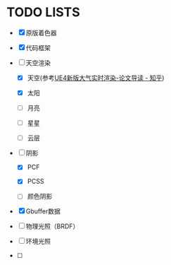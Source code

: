 # TODO LISTS

- [x] 原版着色器

- [x] 代码框架

- [ ] 天空渲染
  
  - [x] 天空(参考[UE4新版大气实时渲染-论文导读 - 知乎](https://zhuanlan.zhihu.com/p/150963038))
  
  - [x] 太阳
  
  - [ ] 月亮
  
  - [ ] 星星
  
  - [ ] 云层

- [ ] 阴影
  
  - [x] PCF
  
  - [x] PCSS
  
  - [ ] 颜色阴影

- [x] Gbuffer数据

- [ ] 物理光照（BRDF）

- [ ] 环境光照

- [ ] 

